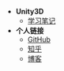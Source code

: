 * **Unity3D**
    * [学习笔记](Unity3D-note/Practice-Scripts.md)
* **个人链接**
    * [GitHub](https://github.com/huyinxian)
    * [知乎](https://www.zhihu.com/people/qia-bu-qi-nuo-de-ka-pei-44/activities)
    * [博客](http://fantasticmiao.cn/)
